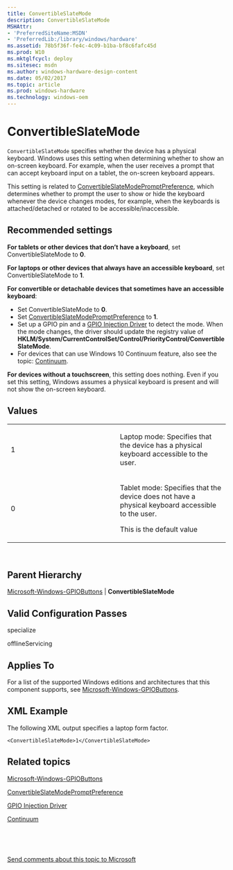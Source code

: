 ```yaml
---
title: ConvertibleSlateMode
description: ConvertibleSlateMode
MSHAttr:
- 'PreferredSiteName:MSDN'
- 'PreferredLib:/library/windows/hardware'
ms.assetid: 78b5f36f-fe4c-4c09-b1ba-bf8c6fafc45d
ms.prod: W10
ms.mktglfcycl: deploy
ms.sitesec: msdn
ms.author: windows-hardware-design-content
ms.date: 05/02/2017
ms.topic: article
ms.prod: windows-hardware
ms.technology: windows-oem
---
```


# ConvertibleSlateMode


`ConvertibleSlateMode` specifies whether the device has a physical keyboard. Windows uses this setting when determining whether to show an on-screen keyboard. For example, when the user receives a prompt that can accept keyboard input on a tablet, the on-screen keyboard appears.

This setting is related to [ConvertibleSlateModePromptPreference](microsoft-windows-shell-convertibleslatemodepromptpreference.md), which determines whether to prompt the user to show or hide the keyboard whenever the device changes modes, for example, when the keyboards is attached/detached or rotated to be accessible/inaccessible.

## Recommended settings


**For tablets or other devices that don’t have a keyboard**, set ConvertibleSlateMode to **0**.

**For laptops or other devices that always have an accessible keyboard**, set ConvertibleSlateMode to **1**.

**For convertible or detachable devices that sometimes have an accessible keyboard**:

-   Set ConvertibleSlateMode to **0**.
-   Set [ConvertibleSlateModePromptPreference](microsoft-windows-shell-convertibleslatemodepromptpreference.md) to **1**.
-   Set up a GPIO pin and a [GPIO Injection Driver](http://go.microsoft.com/fwlink/?LinkId=320790) to detect the mode. When the mode changes, the driver should update the registry value of **HKLM/System/CurrentControlSet/Control/PriorityControl/ConvertibleSlateMode**.
-   For devices that can use Windows 10 Continuum feature, also see the topic: [Continuum](https://msdn.microsoft.com/library/windows/hardware/dn917883.aspx).

**For devices without a touchscreen**, this setting does nothing. Even if you set this setting, Windows assumes a physical keyboard is present and will not show the on-screen keyboard.

## Values


<table>
<colgroup>
<col width="50%" />
<col width="50%" />
</colgroup>
<tbody>
<tr class="odd">
<td><p>1</p></td>
<td><p>Laptop mode: Specifies that the device has a physical keyboard accessible to the user.</p></td>
</tr>
<tr class="even">
<td><p>0</p></td>
<td><p>Tablet mode: Specifies that the device does not have a physical keyboard accessible to the user.</p>
<p>This is the default value</p></td>
</tr>
</tbody>
</table>

 

## Parent Hierarchy


[Microsoft-Windows-GPIOButtons](microsoft-windows-gpiobuttons.md) | **ConvertibleSlateMode**

## Valid Configuration Passes


specialize

offlineServicing

## Applies To

For a list of the supported Windows editions and architectures that this component supports, see [Microsoft-Windows-GPIOButtons](microsoft-windows-gpiobuttons.md).

## XML Example


The following XML output specifies a laptop form factor.

``` syntax
<ConvertibleSlateMode>1</ConvertibleSlateMode>
```

## Related topics


[Microsoft-Windows-GPIOButtons](microsoft-windows-gpiobuttons.md)

[ConvertibleSlateModePromptPreference](microsoft-windows-shell-convertibleslatemodepromptpreference.md)

[GPIO Injection Driver](http://go.microsoft.com/fwlink/?LinkId=320790)

[Continuum](https://msdn.microsoft.com/library/windows/hardware/dn917883.aspx)

 

 

[Send comments about this topic to Microsoft](mailto:wsddocfb@microsoft.com?subject=Documentation%20feedback%20%5Bp_unattend\p_unattend%5D:%20ConvertibleSlateMode%20%20RELEASE:%20%2810/3/2016%29&body=%0A%0APRIVACY%20STATEMENT%0A%0AWe%20use%20your%20feedback%20to%20improve%20the%20documentation.%20We%20don't%20use%20your%20email%20address%20for%20any%20other%20purpose,%20and%20we'll%20remove%20your%20email%20address%20from%20our%20system%20after%20the%20issue%20that%20you're%20reporting%20is%20fixed.%20While%20we're%20working%20to%20fix%20this%20issue,%20we%20might%20send%20you%20an%20email%20message%20to%20ask%20for%20more%20info.%20Later,%20we%20might%20also%20send%20you%20an%20email%20message%20to%20let%20you%20know%20that%20we've%20addressed%20your%20feedback.%0A%0AFor%20more%20info%20about%20Microsoft's%20privacy%20policy,%20see%20http://privacy.microsoft.com/default.aspx. "Send comments about this topic to Microsoft")





